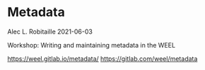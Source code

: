 # Metadata

Alec L. Robitaille 2021-06-03

Workshop: Writing and maintaining metadata in the WEEL

https://weel.gitlab.io/metadata/
https://gitlab.com/weel/metadata

